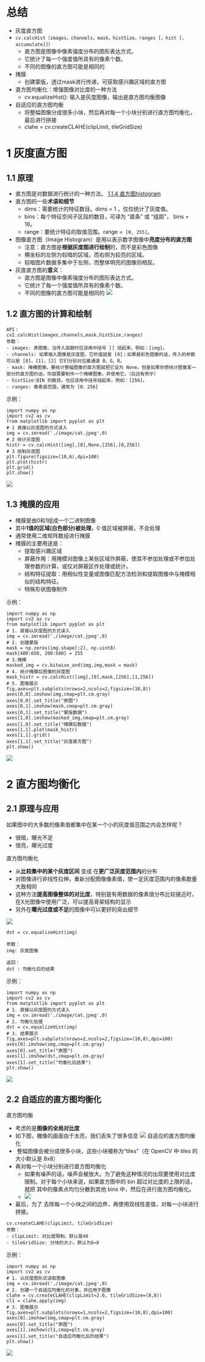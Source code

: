 # 总结
- 灰度直方图
- `cv.calcHist（images，channels，mask，histSize，ranges [，hist [，accumulate]]）`
	- 直方图是图像中像素强度分布的图形表达方式。
	- 它统计了每一个强度值所具有的像素个数。
	- 不同的图像的直方图可能是相同的
- 掩膜
	- 创建蒙版，透过mask进行传递，可获取感兴趣区域的直方图
- 直方图均衡化：增强图像对比度的一种方法
	- cv.equalizeHist(): 输入是灰度图像，输出是直方图均衡图像
- 自适应的直方图均衡
	- 将整幅图像分成很多小块，然后再对每一个小块分别进行直方图均衡化，最后进行拼接
	- clahe = cv.createCLAHE(clipLimit, tileGridSize)

# 1 灰度直方图
## 1.1 原理
- 直方图是对数据进行统计的一种方法。 [1.1.4 直方图histogram](../07%20ai/1.1.4%20直方图histogram.md)
- 直方图的一些**术语和细节**
	- dims：需要统计的特征数目。dims = 1 ，仅仅统计了灰度值。
	- bins：每个特征空间子区段的数目，可译为 “直条” 或 “组距”， bins = 16。
	- range：要统计特征的取值范围。range =` [0, 255]`。
- 图像直方图（Image Histogram）是用以表示数字图像中**亮度分布的直方图**
	- 注意：直方图是**根据灰度图进行绘制**的，而不是彩色图像
	 - 横坐标的左侧为较暗的区域，而右侧为较亮的区域。
	 - 较暗图片数据多集中于左侧，而整体明亮的图像则相反。
- 灰度直方图的**意义**：
	- 直方图是图像中像素强度分布的图形表达方式。   
	- 它统计了每一个强度值所具有的像素个数。
	- 不同的图像的直方图可能是相同的
![](../photo/Pasted%20image%2020240122155638.png)

## 1.2 直方图的计算和绘制
```
API：
cv2.calcHist(images,channels,mask,histSize,ranges)
参数：
- images: 原图像。当传入函数时应该用中括号 [] 括起来，例如：[img]。
- channels: 如果输入图像是灰度图，它的值就是 [0]；如果是彩色图像的话，传入的参数可以是 [0]，[1]，[2] 它们分别对应着通道 B，G，R。 　　
- mask: 掩模图像。要统计整幅图像的直方图就把它设为 None。但是如果你想统计图像某一部分的直方图的话，你就需要制作一个掩模图像，并使用它。（后边有例子） 　　
- histSize:BIN 的数目。也应该用中括号括起来，例如：[256]。 　　
- ranges: 像素值范围，通常为 [0，256]
```

示例：
```
import numpy as np
import cv2 as cv
from matplotlib import pyplot as plt
# 1 直接以灰度图的方式读入
img = cv.imread('./image/cat.jpeg',0)
# 2 统计灰度图
histr = cv.calcHist([img],[0],None,[256],[0,256])
# 3 绘制灰度图
plt.figure(figsize=(10,6),dpi=100)
plt.plot(histr)
plt.grid()
plt.show()
```
![](../photo/Pasted%20image%2020240122160148.png)
## 1.3 掩膜的应用
- 掩膜是由0和1组成一个二进制图像
- 其中**1值的区域(白色部分)被处理**，0 值区域被屏蔽，不会处理
- 通常使用二维矩阵数组进行掩膜
- 掩膜的主要用途是：
	- 提取感兴趣区域
	- 屏蔽作用：用掩模对图像上某些区域作屏蔽，使其不参加处理或不参加处理参数的计算，或仅对屏蔽区作处理或统计。
	- 结构特征提取：用相似性变量或图像匹配方法检测和提取图像中与掩模相似的结构特征。
	- 特殊形状图像制作

示例：
```
import numpy as np
import cv2 as cv
from matplotlib import pyplot as plt
# 1. 直接以灰度图的方式读入
img = cv.imread('./image/cat.jpeg',0)
# 2. 创建蒙版
mask = np.zeros(img.shape[:2], np.uint8)
mask[400:650, 200:500] = 255
# 3.掩模
masked_img = cv.bitwise_and(img,img,mask = mask)
# 4. 统计掩膜后图像的灰度图
mask_histr = cv.calcHist([img],[0],mask,[256],[1,256])
# 5. 图像展示
fig,axes=plt.subplots(nrows=2,ncols=2,figsize=(10,8))
axes[0,0].imshow(img,cmap=plt.cm.gray)
axes[0,0].set_title("原图")
axes[0,1].imshow(mask,cmap=plt.cm.gray)
axes[0,1].set_title("蒙版数据")
axes[1,0].imshow(masked_img,cmap=plt.cm.gray)
axes[1,0].set_title("掩膜后数据")
axes[1,1].plot(mask_histr)
axes[1,1].grid()
axes[1,1].set_title("灰度直方图")
plt.show()
```
![](../photo/Pasted%20image%2020240122160401.png)
# 2 直方图均衡化
## 2.1 原理与应用
如果图中的大多数的像素值都集中在某一个小的灰度值范围之内会怎样呢？
- 很暗，曝光不足
- 很亮，曝光过度
  
直方图均衡化
- 从**比较集中的某个灰度区间** 变成 在**更广泛灰度范围内**的分布
- 对图像进行非线性拉伸，重新分配图像像素值，使一定灰度范围内的像素数量大致相同
- 这种方法**提高图像整体的对比度**，特别是有用数据的像素值分布比较接近时，在X光图像中使用广泛，可以提高骨架结构的显示
- 另外在**曝光过度或不足**的图像中可以更好的突出细节

![](../photo/Pasted%20image%2020240122161035.png)
```
dst = cv.equalizeHist(img)

参数：
img: 灰度图像

返回：
dst : 均衡化后的结果
```

示例：
```
import numpy as np
import cv2 as cv
from matplotlib import pyplot as plt
# 1. 直接以灰度图的方式读入
img = cv.imread('./image/cat.jpeg',0)
# 2. 均衡化处理
dst = cv.equalizeHist(img)
# 3. 结果展示
fig,axes=plt.subplots(nrows=2,ncols=2,figsize=(10,8),dpi=100)
axes[0].imshow(img,cmap=plt.cm.gray)
axes[0].set_title("原图")
axes[1].imshow(dst,cmap=plt.cm.gray)
axes[1].set_title("均衡化后结果")
plt.show()
```
![](../photo/Pasted%20image%2020240122161134.png)
## 2.2 自适应的直方图均衡化
直方图均衡
- 考虑的是**图像的全局对比度**
- 如下图，雕像的画面由于太亮，我们丢失了很多信息
![](../photo/Pasted%20image%2020240122161305.png)
自适应的直方图均衡化
-  整幅图像会被分成很多小块，这些小块被称为“tiles”（在 OpenCV 中 tiles 的 大小默认是 8x8）
- 再对每一个小块分别进行直方图均衡化
	- 如果有噪声的话，噪声会被放大。为了避免这种情况的出现要使用对比度限制。对于每个小块来说，如果直方图中的 bin 超过对比度的上限的话，就把 其中的像素点均匀分散到其他 bins 中，然后在进行直方图均衡化。
	- ![](../photo/Pasted%20image%2020240122161655.png)
- 最后，为了 去除每一个小块之间的边界，再使用双线性差值，对每一小块进行拼接。

```
cv.createCLAHE(clipLimit, tileGridSize)
参数：
- clipLimit: 对比度限制，默认是40
- tileGridSize: 分块的大小，默认为8∗8
```
示例：
```
import numpy as np
import cv2 as cv
# 1. 以灰度图形式读取图像
img = cv.imread('./image/cat.jpeg',0)
# 2. 创建一个自适应均衡化的对象，并应用于图像
clahe = cv.createCLAHE(clipLimit=2.0, tileGridSize=(8,8))
cl1 = clahe.apply(img)
# 3. 图像展示
fig,axes=plt.subplots(nrows=1,ncols=2,figsize=(10,8),dpi=100)
axes[0].imshow(img,cmap=plt.cm.gray)
axes[0].set_title("原图")
axes[1].imshow(cl1,cmap=plt.cm.gray)
axes[1].set_title("自适应均衡化后的结果")
plt.show()
```
![](../photo/Pasted%20image%2020240122161804.png)